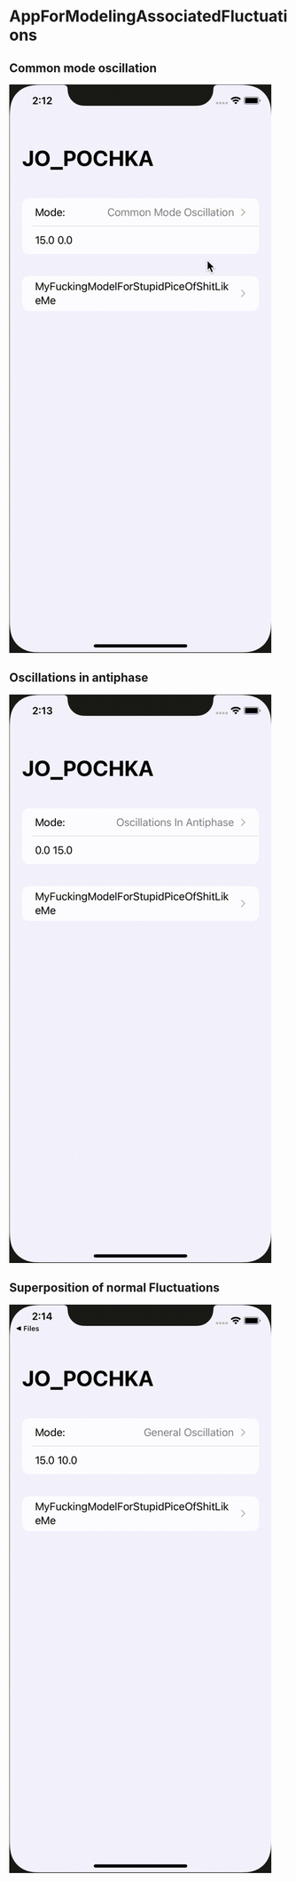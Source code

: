 # AppForModelingAssociatedFluctuations

## Common mode oscillation

![](/Gif/CommonModeOscillation.gif)

## Oscillations in antiphase

![](/Gif/OscillationsInAntiphase.gif)

## Superposition of normal Fluctuations

![](/Gif/GeneralOscillation.gif)

